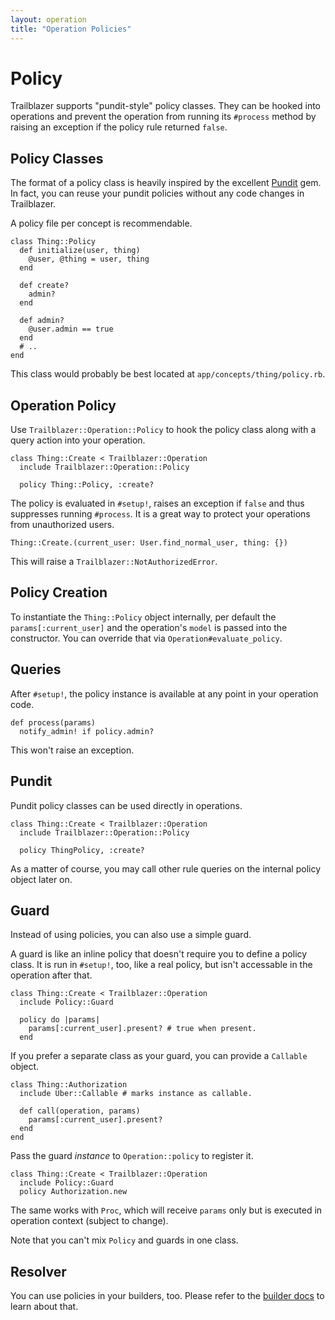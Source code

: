 ```yaml
---
layout: operation
title: "Operation Policies"
---
```


# Policy

Trailblazer supports "pundit-style" policy classes. They can be hooked into operations and prevent the operation from running its `#process` method by raising an exception if the policy rule returned `false`.

## Policy Classes

The format of a policy class is heavily inspired by the excellent [Pundit](https://github.com/elabs/pundit) gem. In fact, you can reuse your pundit policies without any code changes in Trailblazer.

A policy file per concept is recommendable.


    class Thing::Policy
      def initialize(user, thing)
        @user, @thing = user, thing
      end

      def create?
        admin?
      end

      def admin?
        @user.admin == true
      end
      # ..
    end


This class would probably be best located at `app/concepts/thing/policy.rb`.

## Operation Policy

Use `Trailblazer::Operation::Policy` to hook the policy class along with a query action into your operation.


    class Thing::Create < Trailblazer::Operation
      include Trailblazer::Operation::Policy

      policy Thing::Policy, :create?



The policy is evaluated in `#setup!`, raises an exception if `false` and thus suppresses running `#process`. It is a great way to protect your operations from unauthorized users.


    Thing::Create.(current_user: User.find_normal_user, thing: {})


This will raise a `Trailblazer::NotAuthorizedError`.

## Policy Creation

To instantiate the `Thing::Policy` object internally, per default the `params[:current_user]` and the operation's `model` is passed into the constructor. You can override that via `Operation#evaluate_policy`.

## Queries

After `#setup!`, the policy instance is available at any point in your operation code.


    def process(params)
      notify_admin! if policy.admin?


This won't raise an exception.

## Pundit

Pundit policy classes can be used directly in operations.


    class Thing::Create < Trailblazer::Operation
      include Trailblazer::Operation::Policy

      policy ThingPolicy, :create?


As a matter of course, you may call other rule queries on the internal policy object later on.

## Guard

Instead of using policies, you can also use a simple guard.

A guard is like an inline policy that doesn't require you to define a policy class. It is run in `#setup!`, too, like a real policy, but isn't accessable in the operation after that.


    class Thing::Create < Trailblazer::Operation
      include Policy::Guard

      policy do |params|
        params[:current_user].present? # true when present.
      end


If you prefer a separate class as your guard, you can provide a `Callable` object.

    class Thing::Authorization
      include Uber::Callable # marks instance as callable.

      def call(operation, params)
        params[:current_user].present?
      end
    end

Pass the guard *instance* to `Operation::policy` to register it.

    class Thing::Create < Trailblazer::Operation
      include Policy::Guard
      policy Authorization.new


The same works with `Proc`, which will receive `params` only but is executed in operation context (subject to change).

Note that you can't mix `Policy` and guards in one class.

## Resolver

You can use policies in your builders, too. Please refer to the [builder docs](builder.html#resolver) to learn about that.
